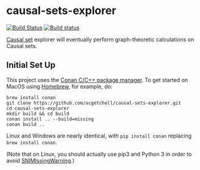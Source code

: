 # causal-sets-explorer
[![Build Status](https://travis-ci.org/acgetchell/causal-sets-explorer.svg?branch=master)](https://travis-ci.org/acgetchell/causal-sets-explorer)
[![Build status](https://ci.appveyor.com/api/projects/status/3fhdjahof4d19ue0?svg=true)](https://ci.appveyor.com/project/acgetchell/causal-sets-explorer)

[Causal set][causets] explorer will eventually perform graph-theoretic calculations on Causal sets.

## Initial Set Up
This project uses the [Conan C/C++ package manager][conan]. To get started on MacOS
using [Homebrew][homebrew], for example, do:

~~~
brew install conan
git clone https://github.com/acgetchell/causal-sets-explorer.git
cd causal-sets-explorer
mkdir build && cd build
conan install .. --build=missing
conan build ..
~~~

Linux and Windows are nearly identical, with `pip install conan` replacing `brew install conan`.

(Note that on Linux, you should actually use pip3 and Python 3 in order to avoid [SNIMIssingWarning][sni].)

[conan]: https://www.conan.io
[causets]: https://en.wikipedia.org/wiki/Causal_sets
[homebrew]: https://brew.sh/
[sni]: https://urllib3.readthedocs.io/en/latest/security.html#snimissingwarning
